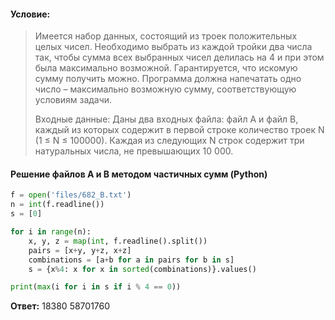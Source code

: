 #### Условие:
> Имеется набор данных, состоящий из троек положительных целых чисел. Необходимо выбрать из каждой тройки два числа так, чтобы сумма всех выбранных чисел делилась на 4 и при этом была максимально возможной. Гарантируется, что искомую сумму получить можно. Программа должна напечатать одно число – максимально возможную сумму, соответствующую условиям задачи.
> 
> Входные данные: Даны два входных файла: файл A и файл B, каждый из которых содержит в первой строке количество троек N (1 ≤ N ≤ 100000). Каждая из следующих N строк содержит три натуральных числа, не превышающих 10 000.

#### Решение файлов A и B методом частичных сумм (Python)
```python
f = open('files/682_B.txt')
n = int(f.readline())
s = [0]

for i in range(n):
    x, y, z = map(int, f.readline().split())
    pairs = [x+y, y+z, x+z]
    combinations = [a+b for a in pairs for b in s]
    s = {x%4: x for x in sorted(combinations)}.values()

print(max(i for i in s if i % 4 == 0))
```

**Ответ:** 18380 58701760
